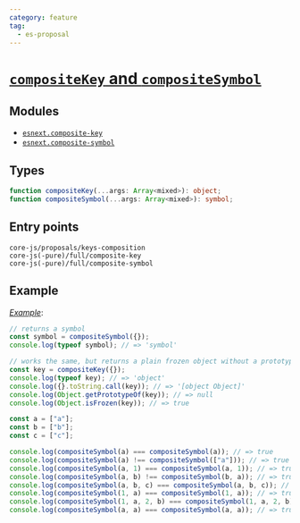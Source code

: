 ```yaml
---
category: feature
tag:
  - es-proposal
---
```


# [`compositeKey` and `compositeSymbol`](https://github.com/tc39/proposal-richer-keys/tree/master/compositeKey)

## Modules

- [`esnext.composite-key`](https://github.com/zloirock/core-js/blob/master/packages/core-js/modules/esnext.composite-key.js)
- [`esnext.composite-symbol`](https://github.com/zloirock/core-js/blob/master/packages/core-js/modules/esnext.composite-symbol.js)

## Types

```ts
function compositeKey(...args: Array<mixed>): object;
function compositeSymbol(...args: Array<mixed>): symbol;
```

## Entry points

```
core-js/proposals/keys-composition
core-js(-pure)/full/composite-key
core-js(-pure)/full/composite-symbol
```

## Example

[_Example_](https://goo.gl/2oPAH7):

```js
// returns a symbol
const symbol = compositeSymbol({});
console.log(typeof symbol); // => 'symbol'

// works the same, but returns a plain frozen object without a prototype
const key = compositeKey({});
console.log(typeof key); // => 'object'
console.log({}.toString.call(key)); // => '[object Object]'
console.log(Object.getPrototypeOf(key)); // => null
console.log(Object.isFrozen(key)); // => true

const a = ["a"];
const b = ["b"];
const c = ["c"];

console.log(compositeSymbol(a) === compositeSymbol(a)); // => true
console.log(compositeSymbol(a) !== compositeSymbol(["a"])); // => true
console.log(compositeSymbol(a, 1) === compositeSymbol(a, 1)); // => true
console.log(compositeSymbol(a, b) !== compositeSymbol(b, a)); // => true
console.log(compositeSymbol(a, b, c) === compositeSymbol(a, b, c)); // => true
console.log(compositeSymbol(1, a) === compositeSymbol(1, a)); // => true
console.log(compositeSymbol(1, a, 2, b) === compositeSymbol(1, a, 2, b)); // => true
console.log(compositeSymbol(a, a) === compositeSymbol(a, a)); // => true
```
